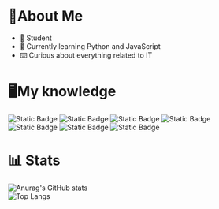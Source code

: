 # 🔰About Me
- 📖 Student
- 🌱 Currently learning Python and JavaScript
- ⌨️ Curious about everything related to IT


# 🖥️My knowledge
<!--- Badge --->
![Static Badge](https://img.shields.io/badge/Python-14354C?style=flat&logo=python&logoColor=white)
![Static Badge](https://img.shields.io/badge/C%2B%2B-00599C?style=flat&logo=c%2B%2B&logoColor=white)
![Static Badge](https://img.shields.io/badge/HTML5-E34F26?style=flat&logo=html5&logoColor=white)
![Static Badge](https://img.shields.io/badge/CSS-563d7c?&style=flat&logo=css3&logoColor=white)
![Static Badge](https://img.shields.io/badge/JavaScript-F7DF1E?style=flat&logo=javascript&logoColor=black)
![Static Badge](https://img.shields.io/badge/Windows-0078D6?style=flat&logo=windows&logoColor=white)
![Static Badge](https://img.shields.io/badge/Linux-FCC624?style=flat&logo=linux&logoColor=black)
<br>
# 📊 Stats
<!--- Stats --->
![Anurag's GitHub stats](https://github-readme-stats.vercel.app/api?username=aAnthony030&show_icons=true&theme=dark) 
<br>
![Top Langs](https://github-readme-stats.vercel.app/api/top-langs/?username=aAnthony030&hide_progress=true&theme=dark)
<!---
aAnthony030/aAnthony030 is a ✨ special ✨ repository because its `README.md` (this file) appears on your GitHub profile.
You can click the Preview link to take a look at your changes.
--->
